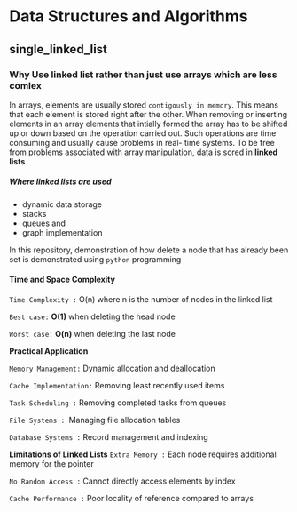 # Data Structures and Algorithms
## single_linked_list

### Why Use linked list rather than just use arrays which are less comlex
In arrays, elements are usually stored `contigously in memory`. This means that each element is stored right after the other. When removing or inserting elements in an array elements that intially formed the array has to be shifted up or down based on the operation carried out.
Such operations are time consuming and usually cause problems in real- time systems. To be free from problems associated with array manipulation, data is sored in **linked lists**

##### Where linked lists are used
  - dynamic data storage
  - stacks
  - queues and
  - graph implementation 

In this repository, demonstration of how delete a node that has already been set is demonstrated using `python` programming

#### Time and Space Complexity
`Time Complexity :` O(n) where n is the number of nodes in the linked list

`Best case:` **O(1)** when deleting the head node

`Worst case:` **O(n)** when deleting the last node

**Practical Application**

  `Memory Management:` Dynamic allocation and deallocation
  
  `Cache Implementation:` Removing least recently used items
  
  `Task Scheduling :` Removing completed tasks from queues
  
  `File Systems : `Managing file allocation tables
  
  `Database Systems :` Record management and indexing
  
**Limitations of Linked Lists**
  `Extra Memory :` Each node requires additional memory for the pointer
  
  `No Random Access :` Cannot directly access elements by index

  `Cache Performance :` Poor locality of reference compared to arrays
  
